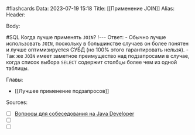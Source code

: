 #flashcards
Data: 2023-07-19 15:18
Title: [[Применение JOIN]]
Alias:
Header:




Body:

#SQL 
Когда лучше применять `JOIN`?
!---
Ответ:
	- Обычно лучше использовать `JOIN`, поскольку в большинстве случаев он более понятен и лучше оптимизируется СУБД (но 100% этого гарантировать нельзя). 
	- Так же `JOIN` имеет заметное преимущество над подзапросами в случае, когда список выбора `SELECT` содержит столбцы более чем из одной таблицы.
<!--SR:!2023-11-03,10,410-->




Главы:
- [[Лучшее применение подзапросов]]


Sources:
- [ ] [Вопросы для собеседования на Java Developer](https://github.com/enhorse/java-interview/blob/master/README.md#%D0%9E%D0%9E%D0%9F)
- [ ] []()
- [ ] []()
